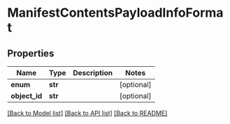 # ManifestContentsPayloadInfoFormat

## Properties
Name | Type | Description | Notes
------------ | ------------- | ------------- | -------------
**enum** | **str** |  | [optional] 
**object_id** | **str** |  | [optional] 

[[Back to Model list]](../README.md#documentation-for-models) [[Back to API list]](../README.md#documentation-for-api-endpoints) [[Back to README]](../README.md)


